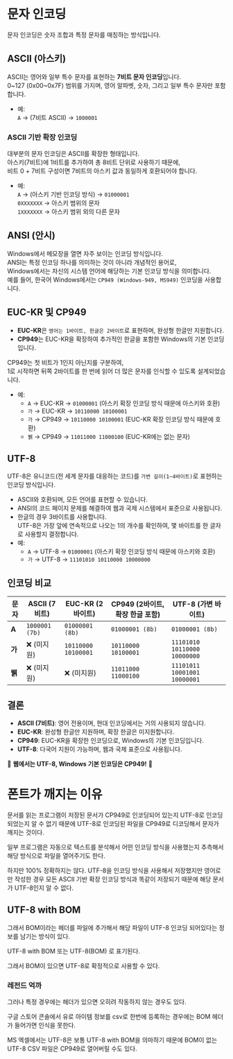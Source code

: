 # 문자 인코딩

문자 인코딩은 숫자 조합과 특정 문자를 매칭하는 방식입니다.

## ASCII (아스키)
ASCII는 영어와 일부 특수 문자를 표현하는 **7비트 문자 인코딩**입니다.  
0~127 (0x00~0x7F) 범위를 가지며, 영어 알파벳, 숫자, 그리고 일부 특수 문자만 포함합니다.
- 예:  
  `A` → (7비트 ASCII) → `1000001`

### ASCII 기반 확장 인코딩
대부분의 문자 인코딩은 ASCII를 확장한 형태입니다.  
아스키(7비트)에 1비트를 추가하여 총 8비트 단위로 사용하기 때문에,  
비트 0 + 7비트 구성이면 7비트의 아스키 값과 동일하게 호환되어야 합니다.
- 예:  
  `A` → (아스키 기반 인코딩 방식) → `01000001`  
  `0XXXXXXX` → 아스키 범위의 문자  
  `1XXXXXXX` → 아스키 범위 외의 다른 문자

## ANSI (안시)
Windows에서 메모장을 열면 자주 보이는 인코딩 방식입니다.  
ANSI는 특정 인코딩 하나를 의미하는 것이 아니라 개념적인 용어로,  
Windows에서는 자신의 시스템 언어에 해당하는 기본 인코딩 방식을 의미합니다.  
예를 들어, 한국어 Windows에서는 `CP949 (Windows-949, MS949)` 인코딩을 사용합니다.

## EUC-KR 및 CP949
- **EUC-KR**은 `영어는 1바이트, 한글은 2바이트`로 표현하며, 완성형 한글만 지원합니다.
- **CP949**는 EUC-KR을 확장하여 추가적인 한글을 포함한 Windows의 기본 인코딩입니다.

CP949는 첫 비트가 1인지 아닌지를 구분하여,  
1로 시작하면 뒤쪽 2바이트를 한 번에 읽어 더 많은 문자를 인식할 수 있도록 설계되었습니다.
- 예:  
  - `A` → EUC-KR → `01000001` (아스키 확장 인코딩 방식 때문에 아스키와 호환)  
  - `가` → EUC-KR → `10110000 10100001`  
  - `가` → CP949 → `10110000 10100001` (EUC-KR 확장 인코딩 방식 때문에 호환)  
  - `뷁` → CP949 → `11011000 11000100` (EUC-KR에는 없는 문자)

## UTF-8
UTF-8은 유니코드(전 세계 문자를 대응하는 코드)를 `가변 길이(1~4바이트)`로 표현하는 인코딩 방식입니다.  
- ASCII와 호환되며, 모든 언어를 표현할 수 있습니다.  
- ANSI의 코드 페이지 문제를 해결하여 웹과 국제 시스템에서 표준으로 사용됩니다.  
- 한글의 경우 3바이트를 사용합니다.  
UTF-8은 가장 앞에 연속적으로 나오는 1의 개수를 확인하여, 몇 바이트를 한 글자로 사용할지 결정합니다.
- 예:  
  - `A` → UTF-8 → `01000001` (아스키 확장 인코딩 방식 때문에 아스키와 호환)  
  - `가` → UTF-8 → `11101010 10110000 10000000`

## 인코딩 비교

| 문자   | **ASCII (7비트)**       | **EUC-KR (2바이트)**       | **CP949 (2바이트, 확장 한글 포함)** | **UTF-8 (가변 바이트)**                |
| ------ | ----------------------- | -------------------------- | ----------------------------------- | -------------------------------------- |
| **A**  | `1000001 (7b)`         | `01000001 (8b)`            | `01000001 (8b)`                     | `01000001 (8b)`                        |
| **가** | ❌ (미지원)             | `10110000 10100001`         | `10110000 10100001`                 | `11101010 10110000 10000000`            |
| **뷁**| ❌ (미지원)             | ❌ (미지원)                | `11011000 11000100`                 | `11101011 10001001 10000001`            |

## 결론
- **ASCII (7비트)**: 영어 전용이며, 현대 인코딩에서는 거의 사용되지 않습니다.
- **EUC-KR**: 완성형 한글만 지원하며, 확장 한글은 미지원합니다.
- **CP949**: EUC-KR을 확장한 인코딩으로, Windows의 기본 인코딩입니다.
- **UTF-8**: 다국어 지원이 가능하며, 웹과 국제 표준으로 사용됩니다.

📢 **웹에서는 UTF-8, Windows 기본 인코딩은 CP949!** 🚀


# 폰트가 깨지는 이유

문서를 읽는 프로그램이 저장된 문서가 CP949로 인코딩되어 있는지 UTF-8로 인코딩되었는지 알 수 없기 때문에
UTF-8로 인코딩된 파일을 CP949로 디코딩해서 문자가 깨지는 것이다.

일부 프로그램은 자동으로 텍스트를 분석해서 어떤 인코딩 방식을 사용했는지 추측해서 해당 방식으로 파일을 열어주기도 한다.

하지만 100% 정확하지는 않다. UTF-8을 인코딩 방식을 사용해서 저장했지만 영어로만 작성한 경우 모든 ASCII 기반 확장 인코딩 방식과 똑같이 저장되기 때문에 해당 문서가 UTF-8인지 알 수 없다.

## UTF-8 with BOM

그래서 BOM이라는 헤더를 파일에 추가해서 해당 파일이 UTF-8 인코딩 되어있다는 정보를 남기는 방식이 있다.

UTF-8 with BOM 또는 UTF-8(BOM) 로 표기된다.

그래서 BOM이 있으면 UTF-8로 확정적으로 사용할 수 있다.

### 레전드 억까
그러나 특정 경우에는 헤더가 있으면 오히려 작동하지 않는 경우도 있다.

구글 스토어 콘솔에서 유로 아이템 정보를 csv로 한번에 등록하는 경우에는 BOM 헤더가 들어가면 인식을 못한다.

MS 엑셀에서는 UTF-8은 보통 UTF-8 with BOM을 의마하기 때문에 
BOM이 없는 UTF-8 CSV 파일은 CP949로 열어버릴 수도 있다.